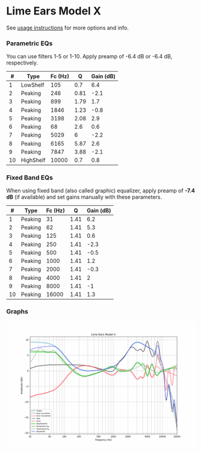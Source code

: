 # Lime Ears Model X
See [usage instructions](https://github.com/jaakkopasanen/AutoEq#usage) for more options and info.

### Parametric EQs
You can use filters 1-5 or 1-10. Apply preamp of -6.4 dB or -6.4 dB, respectively.

|   # | Type      |   Fc (Hz) |    Q |   Gain (dB) |
|-----|-----------|-----------|------|-------------|
|   1 | LowShelf  |       105 | 0.7  |         6.4 |
|   2 | Peaking   |       246 | 0.81 |        -2.1 |
|   3 | Peaking   |       899 | 1.79 |         1.7 |
|   4 | Peaking   |      1846 | 1.23 |        -0.8 |
|   5 | Peaking   |      3198 | 2.08 |         2.9 |
|   6 | Peaking   |        68 | 2.6  |         0.6 |
|   7 | Peaking   |      5029 | 6    |        -2.2 |
|   8 | Peaking   |      6165 | 5.87 |         2.6 |
|   9 | Peaking   |      7847 | 3.88 |        -2.1 |
|  10 | HighShelf |     10000 | 0.7  |         0.8 |

### Fixed Band EQs
When using fixed band (also called graphic) equalizer, apply preamp of **-7.4 dB** (if available) and set gains manually with these parameters.

|   # | Type    |   Fc (Hz) |    Q |   Gain (dB) |
|-----|---------|-----------|------|-------------|
|   1 | Peaking |        31 | 1.41 |         6.2 |
|   2 | Peaking |        62 | 1.41 |         5.3 |
|   3 | Peaking |       125 | 1.41 |         0.6 |
|   4 | Peaking |       250 | 1.41 |        -2.3 |
|   5 | Peaking |       500 | 1.41 |        -0.5 |
|   6 | Peaking |      1000 | 1.41 |         1.2 |
|   7 | Peaking |      2000 | 1.41 |        -0.3 |
|   8 | Peaking |      4000 | 1.41 |         2   |
|   9 | Peaking |      8000 | 1.41 |        -1   |
|  10 | Peaking |     16000 | 1.41 |         1.3 |

### Graphs
![](./Lime%20Ears%20Model%20X.png)
